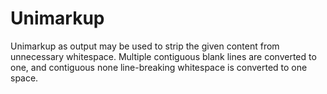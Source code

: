 # Unimarkup

Unimarkup as output may be used to strip the given content from unnecessary whitespace.
Multiple contiguous blank lines are converted to one, and contiguous none line-breaking whitespace is converted to one space.

